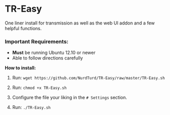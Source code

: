 # TR-Easy
One liner install for transmission as well as the web UI addon and a few helpful functions.

### Important Requirements:
- **Must** be running Ubuntu 12.10 or newer
- Able to follow directions carefully

**How to install:**
1. Run: `wget https://github.com/NurdTurd/TR-Easy/raw/master/TR-Easy.sh`

2. Run: `chmod +x TR-Easy.sh`

3. Configure the file your liking in the `# Settings` section.

4. Run: `./TR-Easy.sh`
